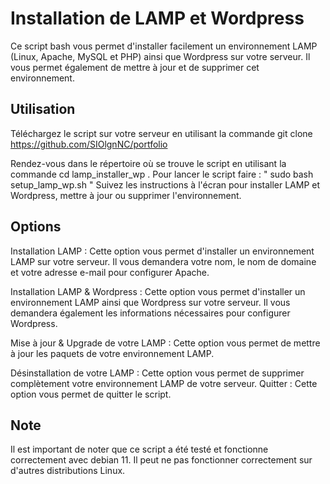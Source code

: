 # Installation de LAMP et Wordpress
Ce script bash vous permet d'installer facilement un environnement LAMP (Linux, Apache, MySQL et PHP) ainsi que Wordpress sur votre serveur. Il vous permet également de mettre à jour et de supprimer cet environnement.

## Utilisation
Téléchargez le script sur votre serveur en utilisant la commande git clone https://github.com/SIOlgnNC/portfolio

Rendez-vous dans le répertoire où se trouve le script en utilisant la commande cd lamp_installer_wp . 
Pour lancer le script faire : " sudo bash setup_lamp_wp.sh "
Suivez les instructions à l'écran pour installer LAMP et Wordpress, mettre à jour ou supprimer l'environnement.

## Options
Installation LAMP : Cette option vous permet d'installer un environnement LAMP sur votre serveur. Il vous demandera votre nom, le nom de domaine et votre adresse e-mail pour configurer Apache.

Installation LAMP & Wordpress : Cette option vous permet d'installer un environnement LAMP ainsi que Wordpress sur votre serveur. Il vous demandera également les informations nécessaires pour configurer Wordpress.

Mise à jour & Upgrade de votre LAMP : Cette option vous permet de mettre à jour les paquets de votre environnement LAMP.

Désinstallation de votre LAMP : Cette option vous permet de supprimer complètement votre environnement LAMP de votre serveur.
Quitter : Cette option vous permet de quitter le script.

## Note
Il est important de noter que ce script a été testé et fonctionne correctement avec debian 11. Il peut ne pas fonctionner correctement sur d'autres distributions Linux.
